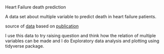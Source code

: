 Heart Failure death prediction 

A data set about multiple variable to predict death in heart failure 
patients. 

source of [data](https://www.kaggle.com/andrewmvd/heart-failure-clinical-data)
based on  [publication](https://bmcmedinformdecismak.biomedcentral.com/articles/10.1186/s12911-020-1023-5)

I use this data to try raising question and think how the relation of 
multiple variables can be made and I do Exploratory data analysis and plotting 
using tidyverse package.